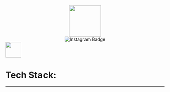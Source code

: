 <div id="header" align="center"><img src="https://media.giphy.com/media/dup6jDyj6Yk6z5M8nN/giphy.gif" width="100"></div>
<div id="badges" align="center">
  <img src="https://img.shields.io/badge/Instagram-ff69b4?style=for-the-badge&logo=instagram&logoColor=white" alt="Instagram Badge"/>
</div>

<div id="stack" align="left">
  <img src="https://media.giphy.com/media/WFZvB7VIXBgiz3oDXE/giphy.gif" width="50">
  <h1>Tech Stack:</h1>
  <hr>
</div>
